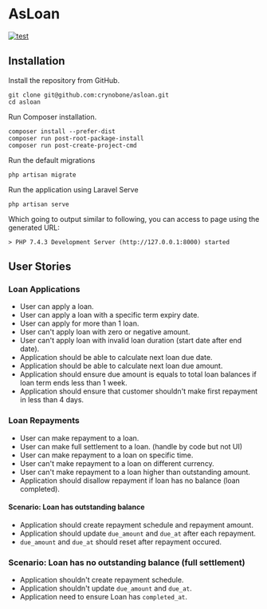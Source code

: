 # AsLoan 

[![test](https://github.com/crynobone/asloan/workflows/test/badge.svg)](https://github.com/crynobone/asloan/actions?query=workflow%3Atest)

## Installation

Install the repository from GitHub.

```
git clone git@github.com:crynobone/asloan.git
cd asloan
```

Run Composer installation.

```
composer install --prefer-dist
composer run post-root-package-install
composer run post-create-project-cmd
```

Run the default migrations

```
php artisan migrate
```

Run the application using Laravel Serve

```
php artisan serve
```

Which going to output similar to following, you can access to page using the generated URL:

```
> PHP 7.4.3 Development Server (http://127.0.0.1:8000) started
```

## User Stories

### Loan Applications

* User can apply a loan.
* User can apply a loan with a specific term expiry date.
* User can apply for more than 1 loan.
* User can't apply loan with zero or negative amount.
* User can't apply loan with invalid loan duration (start date after end date).
* Application should be able to calculate next loan due date.
* Application should be able to calculate next loan due amount.
* Application should ensure due amount is equals to total loan balances if loan term ends less than 1 week.
* Application should ensure that customer shouldn't make first repayment in less than 4 days.

### Loan Repayments

* User can make repayment to a loan.
* User can make full settlement to a loan. (handle by code but not UI)
* User can make repayment to a loan on specific time.
* User can't make repayment to a loan on different currency.
* User can't make repayment to a loan higher than outstanding amount.
* Application should disallow repayment if loan has no balance (loan completed).

#### Scenario: Loan has outstanding balance

* Application should create repayment schedule and repayment amount.
* Application should update `due_amount` and `due_at` after each repayment.
* `due_amount` and `due_at` should reset after repayment occured.

### Scenario: Loan has no outstanding balance (full settlement)

* Application shouldn't create repayment schedule.
* Application shouldn't update `due_amount` and `due_at`.
* Application need to ensure Loan has `completed_at`.
